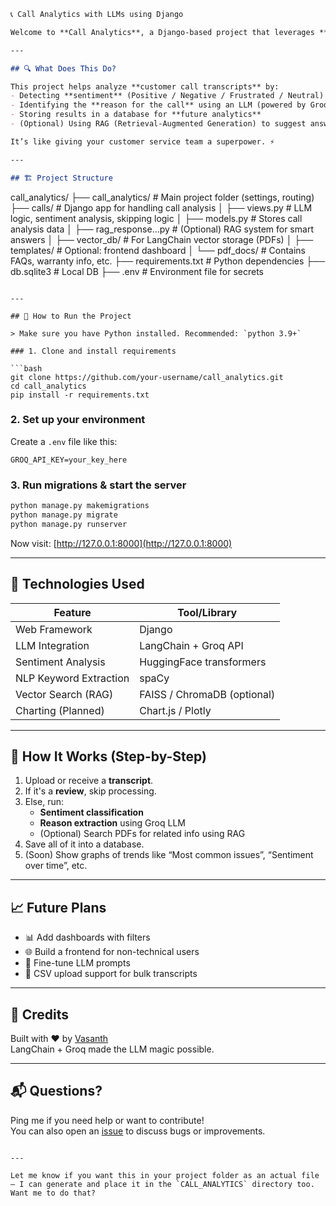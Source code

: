 
```markdown
📞 Call Analytics with LLMs using Django

Welcome to **Call Analytics**, a Django-based project that leverages **Large Language Models (LLMs)** and sentiment analysis to understand **why customers are calling** — even when there's **no review**! If there's a review, we skip the call transcript — smart and efficient. 😎

---

## 🔍 What Does This Do?

This project helps analyze **customer call transcripts** by:
- Detecting **sentiment** (Positive / Negative / Frustrated / Neutral)
- Identifying the **reason for the call** using an LLM (powered by Groq + LangChain)
- Storing results in a database for **future analytics**
- (Optional) Using RAG (Retrieval-Augmented Generation) to suggest answers based on documents like FAQs or warranty info.

It’s like giving your customer service team a superpower. ⚡

---

## 🏗️ Project Structure

```
call_analytics/
├── call_analytics/         # Main project folder (settings, routing)
├── calls/                  # Django app for handling call analysis
│   ├── views.py            # LLM logic, sentiment analysis, skipping logic
│   ├── models.py           # Stores call analysis data
│   ├── rag_response...py   # (Optional) RAG system for smart answers
│   ├── vector_db/          # For LangChain vector storage (PDFs)
│   ├── templates/          # Optional: frontend dashboard
│   └── pdf_docs/           # Contains FAQs, warranty info, etc.
├── requirements.txt        # Python dependencies
├── db.sqlite3              # Local DB
├── .env                    # Environment file for secrets
```

---

## 🚀 How to Run the Project

> Make sure you have Python installed. Recommended: `python 3.9+`

### 1. Clone and install requirements

```bash
git clone https://github.com/your-username/call_analytics.git
cd call_analytics
pip install -r requirements.txt
```

### 2. Set up your environment

Create a `.env` file like this:

```
GROQ_API_KEY=your_key_here
```

### 3. Run migrations & start the server

```bash
python manage.py makemigrations
python manage.py migrate
python manage.py runserver
```

Now visit: [http://127.0.0.1:8000](http://127.0.0.1:8000)

---

## 🧠 Technologies Used

| Feature                   | Tool/Library               |
|--------------------------|----------------------------|
| Web Framework            | Django                     |
| LLM Integration          | LangChain + Groq API       |
| Sentiment Analysis       | HuggingFace transformers   |
| NLP Keyword Extraction   | spaCy                      |
| Vector Search (RAG)      | FAISS / ChromaDB (optional)|
| Charting (Planned)       | Chart.js / Plotly          |

---

## 🔄 How It Works (Step-by-Step)

1. Upload or receive a **transcript**.
2. If it's a **review**, skip processing.
3. Else, run:
   - **Sentiment classification**
   - **Reason extraction** using Groq LLM
   - (Optional) Search PDFs for related info using RAG
4. Save all of it into a database.
5. (Soon) Show graphs of trends like “Most common issues”, “Sentiment over time”, etc.

---

## 📈 Future Plans

- 📊 Add dashboards with filters
- 🌐 Build a frontend for non-technical users
- 🧠 Fine-tune LLM prompts
- 📨 CSV upload support for bulk transcripts

---

## 🙌 Credits

Built with ❤️ by [Vasanth](#)  
LangChain + Groq made the LLM magic possible.

---

## 📬 Questions?

Ping me if you need help or want to contribute!  
You can also open an [issue](https://github.com/your-username/call_analytics/issues) to discuss bugs or improvements.

```

---

Let me know if you want this in your project folder as an actual file — I can generate and place it in the `CALL_ANALYTICS` directory too. Want me to do that?
